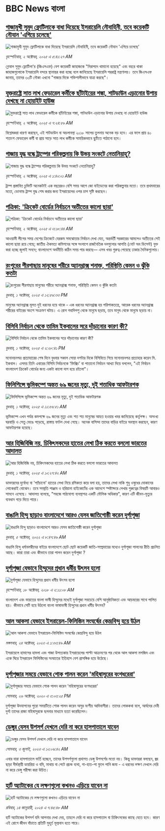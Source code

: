 # BBC News বাংলা## [গাজামুখী সুমুদ ফ্লোটিলাকে বাধা দিয়েছে ইসরায়েলি নৌবাহিনী, তবে কয়েকটি নৌযান 'এগিয়ে চলেছে' ](https://www.bbc.com/bengali/articles/c98dr058dljo?at_medium=RSS&at_campaign=rss?at_campaign=githubrss)![গাজামুখী সুমুদ ফ্লোটিলাকে বাধা দিয়েছে ইসরায়েলি নৌবাহিনী, তবে কয়েকটি নৌযান 'এগিয়ে চলেছে' ](https://ichef.bbci.co.uk/ace/ws/240/cpsprodpb/2c4a/live/31a6f990-9f4d-11f0-b741-177e3e2c2fc7.jpg)_বৃহস্পতিবার, ২ অক্টোবর, ২০২৫ এ ৫:৪১:২৭ AM_গ্লোবাল সুমুদ ফ্লোটিলা'র (জিএসএফ) বেশ কয়েকটি জাহাজকে "নিরাপদে থামানো হয়েছে" এবং বহরে থাকা জাহাজগুলোকে ইসরায়েলি বন্দরে স্থানান্তর করা হচ্ছে বলে জানিয়েছে ইসরায়েলি পররাষ্ট্র মন্ত্রণালয়। তবে জিএসএফ জানায়, তাদের ৩০টি নৌকা এখনো "গাজার দিকে শক্তিশালীভাবে যাত্রা করছে"।## [যুক্তরাষ্ট্রে সাত লাখ ফেডারেল কর্মীকে ছাঁটাইয়ের শঙ্কা, শাটডাউন এড়ানোর উপায় দেখছে না হোয়াইট হাউজ](https://www.bbc.com/bengali/articles/cn0xpv8n8n8o?at_medium=RSS&at_campaign=rss?at_campaign=githubrss)![যুক্তরাষ্ট্রে সাত লাখ ফেডারেল কর্মীকে ছাঁটাইয়ের শঙ্কা, শাটডাউন এড়ানোর উপায় দেখছে না হোয়াইট হাউজ](https://ichef.bbci.co.uk/ace/ws/240/cpsprodpb/a18a/live/343cd190-9f4b-11f0-bdc5-9b93eaf8a1a5.png)_বৃহস্পতিবার, ২ অক্টোবর, ২০২৫ এ ৭:২৪:৫৬ AM_বিশ্লেষকরা ধারণা করছেন, এই শাটডাউন বা অচলাবস্থা ২০১৮ সালের তুলনায় অনেক বড় হবে। এর ফলে প্রায় ৪০ শতাংশ ফেডারেল কর্মী বা প্রায় সাড়ে সাত লাখ কর্মীকে সাময়িকভাবে ছুটিতে পাঠানো হবে।## [গাজায় যুদ্ধ বন্ধে ট্রাম্পের পরিকল্পনায় কি উভয় সংকটে নেতানিয়াহু?](https://www.bbc.com/bengali/articles/c1jz25nypplo?at_medium=RSS&at_campaign=rss?at_campaign=githubrss)![গাজায় যুদ্ধ বন্ধে ট্রাম্পের পরিকল্পনায় কি উভয় সংকটে নেতানিয়াহু?](https://ichef.bbci.co.uk/ace/ws/240/cpsprodpb/dea8/live/87735f10-9e9b-11f0-928c-71dbb8619e94.png)_বৃহস্পতিবার, ২ অক্টোবর, ২০২৫ এ ১:৪০:০১ AM_ট্রাম্প প্রস্তাবিত চুক্তিটি অনেকটাই এক বছরেরও বেশি সময় আগে জো বাইডেনের করা পরিকল্পনার মতো। তবে প্রথমবারের মতো, ডোনাল্ড ট্রাম্প যুদ্ধ শেষ করার জন্য ইসরায়েলের ওপর চাপ সৃষ্টি করছেন।## [পত্রিকা: 'ক্রিকেট বোর্ডের নির্বাচনে অতীতের কালো ছায়া'](https://www.bbc.com/bengali/articles/cdr6p4v6vrko?at_medium=RSS&at_campaign=rss?at_campaign=githubrss)![পত্রিকা: 'ক্রিকেট বোর্ডের নির্বাচনে অতীতের কালো ছায়া'](https://ichef.bbci.co.uk/ace/ws/240/cpsprodpb/2196/live/c2c46080-9f38-11f0-b52e-252c02b945aa.jpg)_বৃহস্পতিবার, ২ অক্টোবর, ২০২৫ এ ৩:১৮:৪৪ AM_আওয়ামী লীগের সময় দেশের ক্রিকেটে যেরকম সমঝোতার নির্বাচন দেখা যেত, অন্তর্বর্তী সরকারের আমলেও অতীতের সেই কালো ছায়া রয়ে গেছে; জাতীয় ঐকমত্য কমিশনের সঙ্গে সংলাপে রাজনৈতিক দলগুলোর আপত্তি (নোট অব ডিসেন্ট) যুক্ত করা হচ্ছে জুলাই সনদে; বাংলাদেশে অর্থনীতি কঠিন সময় পার করছে–– এসব খবর গুরুত্ব পেয়েছে ঢাকার দৈনিকগুলোয়।## [রংপুরের পীরগাছায় মানুষের শরীরে অ্যানথ্রাক্স শনাক্ত, পরিস্থিতি কেমন ও ঝুঁকি  কতটা](https://www.bbc.com/bengali/articles/cj3ypr6mzero?at_medium=RSS&at_campaign=rss?at_campaign=githubrss)![রংপুরের পীরগাছায় মানুষের শরীরে অ্যানথ্রাক্স শনাক্ত, পরিস্থিতি কেমন ও ঝুঁকি  কতটা](https://ichef.bbci.co.uk/ace/ws/240/cpsprodpb/9bf2/live/5d60e090-9eb3-11f0-b741-177e3e2c2fc7.jpg)_বুধবার, ১ অক্টোবর, ২০২৫ এ ১২:৫৬:৩৩ PM_মানুষের অ্যানথ্রাক্স মূলত দুই ধরনের হয়ে থাকে - এক ধরনের অ্যানথ্রাক্স হয় পরিপাকতন্ত্রে, আরেক ধরনের অ্যানথ্রাক্স শরীরের বাইরের অংশে সংক্রমণ ঘটায়। এ রোগ গবাদিপশু থেকে মানুষে ছড়ায়, তবে মানুষ থেকে মানুষে ছড়ায় না।## [বিসিবি নির্বাচন থেকে তামিম ইকবালের সরে দাঁড়ানোর কারণ কী?](https://www.bbc.com/bengali/articles/cj6xpx1xxepo?at_medium=RSS&at_campaign=rss?at_campaign=githubrss)![বিসিবি নির্বাচন থেকে তামিম ইকবালের সরে দাঁড়ানোর কারণ কী?](https://ichef.bbci.co.uk/ace/ws/240/cpsprodpb/ab71/live/63c0c170-9ec8-11f0-b741-177e3e2c2fc7.jpg)_বুধবার, ১ অক্টোবর, ২০২৫ এ ২:২৮:৪১ PM_মনোনয়নপত্র প্রত্যাহারের শেষ দিনে বুধবার সকাল সোয়া দশটার দিকে বিসিবিতে গিয়ে মনোনয়নপত্র প্রত্যাহার করেন মি. ইকবাল। এসময় তিনি এবারের বিসিবি নির্বাচনকে ‘ফিক্সিং’ বা পাতানো নির্বাচন আখ্যা দিয়ে বললেন, "এই নির্বাচন বাংলাদেশ ক্রিকেট বোর্ডের জন্য একটা কালো দাগ হয়ে রইলো"।## [ফিলিপিন্সে ভূমিকম্পে অন্তত ৬৯ জনের মৃত্যু, দুই শতাধিক আফটারশক  ](https://www.bbc.com/bengali/articles/cx201n65q49o?at_medium=RSS&at_campaign=rss?at_campaign=githubrss)![ফিলিপিন্সে ভূমিকম্পে অন্তত ৬৯ জনের মৃত্যু, দুই শতাধিক আফটারশক  ](https://ichef.bbci.co.uk/ace/ws/240/cpsprodpb/48d0/live/6328c600-9eae-11f0-b741-177e3e2c2fc7.jpg)_বুধবার, ১ অক্টোবর, ২০২৫ এ ১১:৫৬:৫১ AM_ভূমিকম্পে এখন পর্যন্ত কমপক্ষে ৬৯ জনের মৃত্যু এবং শত শত মানুষের আহত হওয়ার খবর জানিয়েছে কর্তৃপক্ষ। অসংখ্য ঘরবাড়ি ও সেতু ভেঙে পড়েছে, রাস্তায় ফাটল দেখা গেছে। অনেক বাসিন্দা তাদের বাড়ির বাইরে অবস্থান করছেন, কারণ আফটারশক হয়েছে।## [আর হিজিবিজি নয়, চিকিৎসকদের হাতের লেখা ঠিক করতে বললো ভারতের আদালত](https://www.bbc.com/bengali/articles/cjd1p2l91jyo?at_medium=RSS&at_campaign=rss?at_campaign=githubrss)![আর হিজিবিজি নয়, চিকিৎসকদের হাতের লেখা ঠিক করতে বললো ভারতের আদালত](https://ichef.bbci.co.uk/ace/ws/240/cpsprodpb/99d4/live/204ff250-9ea8-11f0-b741-177e3e2c2fc7.jpg)_বুধবার, ১ অক্টোবর, ২০২৫ এ ১০:২৭:৪২ AM_ডাক্তারদের দুর্বোধ্য বা 'প্যাঁচানো' হাতের লেখা নিয়ে রসিকতা করে বলা হয়, তাদের লেখা নাকি শুধু ওষুধের দোকানের লোকেরাই বোঝেন। তবে সম্প্রতি পাঞ্জাব ও হরিয়ানা হাইকোর্টের এক আদেশে স্পষ্টাক্ষরে লেখার গুরুত্বের বিষয়টি আবারও সামনে এসেছে। আদালত বলেছে, "সহজে পাঠযোগ্য ব্যবস্থাপত্র একটি মৌলিক অধিকার", কারণ এটি জীবন-মৃত্যুর ব্যবধান গড়ে দিতে পারে।## [বাঙালি হিন্দু ছাড়াও বাংলাদেশে আরও যেসব জাতিগোষ্ঠী করেন দুর্গাপূজা](https://www.bbc.com/bengali/news-63121153?at_medium=RSS&at_campaign=rss?at_campaign=githubrss)![বাঙালি হিন্দু ছাড়াও বাংলাদেশে আরও যেসব জাতিগোষ্ঠী করেন দুর্গাপূজা](https://ichef.bbci.co.uk/ace/standard/240/cpsprodpb/85EF/production/_126978243_tripura.jpg)_বুধবার, ৫ অক্টোবর, ২০২২ এ ৮:৪৭:৪৬ AM_বাঙালি হিন্দু ধর্মাবলম্বীদের বাইরে বাংলাদেশে ছোট ছোট কয়েকটি জাতি-সম্প্রদায়ের মধ্যেও দুর্গাপূজা পালনের রীতি প্রচলিত আছে। কারা তারা এবং কীভাবে তারা পালন করেন দুর্গাপূজা ?## [দুর্গাপূজা যেভাবে হিন্দুদের প্রধান ধর্মীয় উৎসব হলো](https://www.bbc.com/bengali/news-45882951?at_medium=RSS&at_campaign=rss?at_campaign=githubrss)![দুর্গাপূজা যেভাবে হিন্দুদের প্রধান ধর্মীয় উৎসব হলো](https://ichef.bbci.co.uk/ace/standard/240/cpsprodpb/0A31/production/_103890620_dhakesshari.jpg)_বৃহস্পতিবার, ১৮ অক্টোবর, ২০১৮ এ ২:১১:০৮ AM_বাংলাদেশ এবং ভারতের বাংলা ভাষী হিন্দুদের মধ্যেই দুর্গাপূজা সবচেয়ে বেশি আনুষ্ঠানিকতা এবং আড়ম্বরের সাথে পালিত হয়। কীভাবে সেটি হয়ে উঠলো বাংলা ভাষাভাষী হিন্দুদের প্রধান ধর্মীয় উৎসব?## [আল আকসা যেভাবে ইসরায়েল-ফিলিস্তিন সংঘর্ষের কেন্দ্রবিন্দু হয়ে উঠল](https://www.bbc.com/bengali/articles/cw9v2vr7jdpo?at_medium=RSS&at_campaign=rss?at_campaign=githubrss)![আল আকসা যেভাবে ইসরায়েল-ফিলিস্তিন সংঘর্ষের কেন্দ্রবিন্দু হয়ে উঠল](https://ichef.bbci.co.uk/ace/ws/240/cpsprodpb/29c7/live/de7fe310-71b0-11ee-b315-7d1db3f558c6.jpg)_মঙ্গলবার, ২৪ অক্টোবর, ২০২৩ এ ১:৩৩:৪৯ AM_ইসরায়েলে হামাসের হামলা এবং গাজা উপত্যকায় ইসরায়েলের পাল্টা আক্রমণের পর থেকে আল আকসা মসজিদ এবং একে ঘিরে ইসরায়েল ফিলিস্তিনের সংঘাতের ইতিহাস বেশ প্রাসঙ্গিক হয়ে উঠেছে।## [দুর্গাপূজার সময়ে যেভাবে শোক পালন করেন 'মহিষাসুরের বংশধরেরা'](https://www.bbc.com/bengali/news-54690291?at_medium=RSS&at_campaign=rss?at_campaign=githubrss)![দুর্গাপূজার সময়ে যেভাবে শোক পালন করেন 'মহিষাসুরের বংশধরেরা'](https://ichef.bbci.co.uk/ace/standard/240/cpsprodpb/156E1/production/_115077778_gettyimages-1175345464.jpg)_সোমবার, ২৬ অক্টোবর, ২০২০ এ ৩:০৩:২৫ PM_দুর্গাপূজা উদযাপনের পুরো সময়টিতে শোক পালন করেন অসুর বংশীয় আদিবাসীরা। তাদের লোককথা বলে, আর্যদের দেবী দুর্গা তাদের রাজা মহিষাসুরকে ছলনার মাধ্যমে হত্যা করেছিলেন।## [ডেঙ্গুর যেসব উপসর্গ দেখলে দেরি না করে হাসপাতালে যাবেন](https://www.bbc.com/bengali/articles/c72xp58p435o?at_medium=RSS&at_campaign=rss?at_campaign=githubrss)![ডেঙ্গুর যেসব উপসর্গ দেখলে দেরি না করে হাসপাতালে যাবেন](https://ichef.bbci.co.uk/ace/ws/240/cpsprodpb/55de/live/89449250-1973-11ee-a5ed-f9fe36f3a415.jpg)_সোমবার, ৩ জুলাই, ২০২৩ এ ১০:০৬:৪২ AM_এবার যারা হাসপাতালে ভর্তি হচ্ছেন, তাদের উপসর্গগুলো  প্রথাগত ডেঙ্গু উপসর্গের মতো নয়। কিন্তু ডাক্তাররা বলছেন, জ্বর ছাড়া দীর্ঘস্থায়ী ডায়রিয়া ও বমি, মাথায় বা পেটে প্রচন্ড ব্যথা, গা-হাত-পা ফুলে পানি জমা - এ ধরনের লক্ষণ দেখলে দেরি না করে ডেঙ্গু পরীক্ষা করা উচিত।## [হার্ট অ্যাটাকের যে লক্ষণগুলো কখনও এড়িয়ে যাবেন না](https://www.bbc.com/bengali/articles/c72yqzd5q1jo?at_medium=RSS&at_campaign=rss?at_campaign=githubrss)![হার্ট অ্যাটাকের যে লক্ষণগুলো কখনও এড়িয়ে যাবেন না](https://ichef.bbci.co.uk/ace/ws/240/cpsprodpb/d550/live/00b4c4d0-a31d-11ee-a161-25dd32717e28.jpg)_রবিবার, ১৪ জানুয়ারী, ২০২৪ এ ৭:৪৫:৪৮ AM_হার্ট অ্যাটাকের উপসর্গ যদি আপনার দেখা দেয়, তাহলে দেরি না করে হাসপাতাল বা চিকিৎসকের কাছে যেতে হবে। কারণ এই রোগে জীবন বাঁচাতে প্রতিটি মুহূর্ত মূল্যবান হতে পারে।